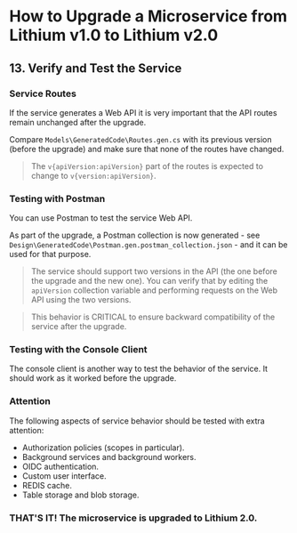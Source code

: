 # How to Upgrade a Microservice from Lithium v1.0 to Lithium v2.0

## 13. Verify and Test the Service

### Service Routes

If the service generates a Web API it is very important that the API routes remain unchanged after the upgrade.

Compare `Models\GeneratedCode\Routes.gen.cs` with its previous version (before the upgrade) and make sure that none of the routes have changed.

> The `v{apiVersion:apiVersion}` part of the routes is expected to change to `v{version:apiVersion}`.

### Testing with Postman

You can use Postman to test the service Web API.

As part of the upgrade, a Postman collection is now generated - see `Design\GeneratedCode\Postman.gen.postman_collection.json` - and it can be used for that purpose.

> The service should support two versions in the API (the one before the upgrade and the new one). You can verify that by editing the `apiVersion` collection variable and performing requests on the Web API using the two versions.

>This behavior is CRITICAL to ensure backward compatibility of the service after the upgrade.

### Testing with the Console Client

The console client is another way to test the behavior of the service. It should work as it worked before the upgrade.

### Attention

The following aspects of service behavior should be tested with extra attention:

- Authorization policies (scopes in particular).
- Background services and background workers.
- OIDC authentication.
- Custom user interface.
- REDIS cache.
- Table storage and blob storage.

### THAT'S IT! The microservice is upgraded to Lithium 2.0.